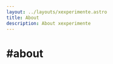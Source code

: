 ```yaml
---
layout: ../layouts/xexperimente.astro
title: About
description: About xexperimente
---
```

# #about
